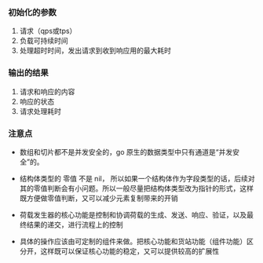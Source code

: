 ### 初始化的参数
1. 请求（qps或tps）
2. 负载可持续时间
3. 处理超时时间，发出请求到收到响应用的最大耗时

### 输出的结果
1. 请求和响应的内容
2. 响应的状态
3. 请求处理耗时


### 注意点

- 数组和切片都不是并发安全的，go 原生的数据类型中只有通道是“并发安全”的。

- 结构体类型的 零值 不是 nil， 所以如果一个结构体作为字段类型的话，后续对其的零值判断会有小问题。所以一般尽量把结构体类型改为指针的形式，这样既方便做零值判断，又可以减少元素复制带来的开销

- 荷载发生器的核心功能是控制和协调荷载的生成、发送、响应、验证，以及最终结果的递交，进行流程上的控制

- 具体的操作应该由可定制的组件来做。把核心功能和货站功能（组件功能）区分开，这样既可以保证核心功能的稳定，又可以提供较高的扩展性


